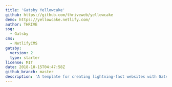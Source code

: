 ```yaml
---
title: 'Gatsby Yellowcake'
github: https://github.com/thriveweb/yellowcake
demo: https://yellowcake.netlify.com/
author: THRIVE
ssg:
  - Gatsby
cms:
  - NetlifyCMS
gatsby:
  version: 2
  type: starter
license: MIT
date: 2018-10-15T04:47:58Z
github_branch: master
description: 'A template for creating lightning-fast websites with Gatsby and Netlify-CMS + Uploadcare intergration.'
---
```

